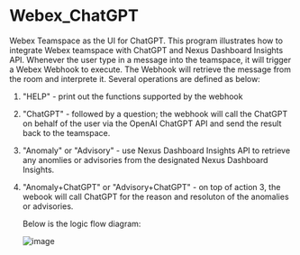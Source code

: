 # Webex_ChatGPT
 Webex Teamspace as the UI for ChatGPT. This program illustrates how to integrate Webex teamspace with ChatGPT and Nexus Dashboard Insights API. Whenever the user type in a message into the teamspace, it will trigger a Webex Webhook to execute. The Webhook will retrieve the message  from the room and interprete it. Several operations are defined as below:

 1. "HELP" - print out the functions supported by the webhook
 2. "ChatGPT" - followed by a question; the webhook will call the ChatGPT on behalf of the user via the OpenAI ChatGPT API and send the result back to the teamspace.
 3. "Anomaly" or "Advisory" - use Nexus Dashboard Insights API to retrieve any anomlies or advisories from the designated Nexus Dashboard Insights.
 4. "Anomaly+ChatGPT" or "Advisory+ChatGPT" - on top of action 3, the webook will call ChatGPT for the reason and resoluton of the anomalies or advisories.

    Below is the logic flow diagram:

    ![image](https://github.com/philiwon8868/Webex_ChatGPT/assets/8743281/681192be-158f-43bc-b3ca-99c8807df99e)



